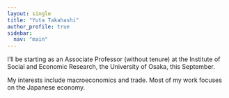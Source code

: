 ```yaml
---
layout: single
title: "Yuta Takahashi"
author_profile: true
sidebar:
  nav: "main"
---
```


I’ll be starting as an Associate Professor (without tenure) at the Institute of Social and Economic Research, the University of Osaka, this September.

My interests include macroeconomics and trade. Most of my work focuses on the Japanese economy.
